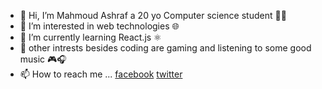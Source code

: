 - 👋 Hi, I’m Mahmoud Ashraf a 20 yo Computer science student 👨‍💻
- 👀 I’m interested in web technologies 🌐 
- 🌱 I’m currently learning React.js ⚛
- 🌴 other intrests besides coding are gaming and listening to some good music 🎮🎧
- 📫 How to reach me ...
  [facebook](https://www.facebook.com/mahmoud.ashraf44)
  [twitter](https://www.twitter.com/mvhmxud)

<!---
mvhmxud/mvhmxud is a ✨ special ✨ repository because its `README.md` (this file) appears on your GitHub profile.
You can click the Preview link to take a look at your changes.
--->
